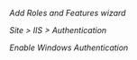 *Add Roles and Features wizard*
[](https://github.com/TwoLogician/gookbit/raw/master/asp-net-core/images/iis-01.png)

*Site > IIS > Authentication*
[](https://github.com/TwoLogician/gookbit/raw/master/asp-net-core/images/iis-02.png)

*Enable Windows Authentication*
[](https://github.com/TwoLogician/gookbit/raw/master/asp-net-core/images/iis-03.png)